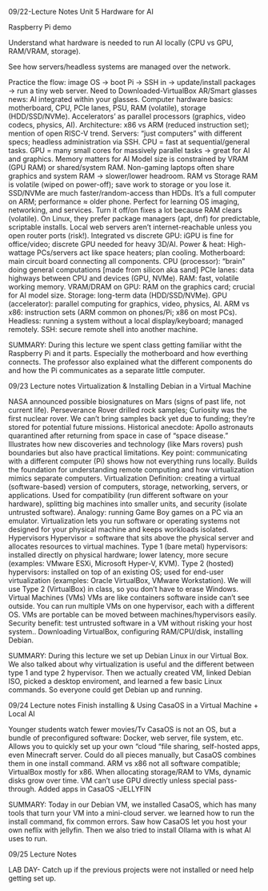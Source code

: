 09/22-Lecture Notes Unit 5
Hardware for AI 

Raspberry Pi demo

Understand what hardware is needed to run AI locally (CPU vs GPU, RAM/VRAM, storage).

See how servers/headless systems are managed over the network.

Practice the flow: image OS → boot Pi → SSH in → update/install packages → run a tiny web server.
Need to Downloaded-VirtualBox 
AR/Smart glasses news: AI integrated within your glasses.
Computer hardware basics: motherboard, CPU, PCIe lanes, PSU, RAM (volatile), storage (HDD/SSD/NVMe).
Accelerators’ as parallel processors (graphics, video codecs, physics, AI).
Architecture: x86 vs ARM (reduced instruction set); mention of open RISC-V trend.
Servers: “just computers” with different specs; headless administration via SSH.
CPU = fast at sequential/general tasks.
GPU = many small cores for massively parallel tasks → great for AI and graphics.
Memory matters for AI
Model size is constrained by VRAM (GPU RAM) or shared/system RAM.
Non-gaming laptops often share graphics and system RAM → slower/lower headroom.
RAM vs Storage
RAM is volatile (wiped on power-off); save work to storage or you lose it.
SSD/NVMe are much faster/random-access than HDDs.
It’s a full computer on ARM; performance ≈ older phone.
Perfect for learning OS imaging, networking, and services.
Turn it off/on fixes a lot because RAM clears (volatile).
On Linux, they prefer package managers (apt, dnf) for predictable, scriptable installs.
Local web servers aren’t internet-reachable unless you open router ports (risk!).
Integrated vs discrete GPU: iGPU is fine for office/video; discrete GPU needed for heavy 3D/AI.
Power & heat: High-wattage PCs/servers act like space heaters; plan cooling.
Motherboard: main circuit board connecting all components.
CPU (processor): “brain” doing general computations [made from silicon aka sand]
PCIe lanes: data highways between CPU and devices (GPU, NVMe).
RAM: fast, volatile working memory.
VRAM/DRAM on GPU: RAM on the graphics card; crucial for AI model size.
Storage: long-term data (HDD/SSD/NVMe).
GPU (accelerator): parallel computing for graphics, video, physics, AI.
ARM vs x86: instruction sets (ARM common on phones/Pi; x86 on most PCs).
Headless: running a system without a local display/keyboard; managed remotely.
SSH: secure remote shell into another machine.

SUMMARY:
During this lecture we spent class getting familiar witht the Raspberry Pi and it parts. Especially
the motherboard and how everthing connects. The professor also explained what the different components do 
and how the Pi communicates as a separate little computer. 


09/23 Lecture notes 
Virtualization & Installing Debian in a Virtual Machine


NASA announced possible biosignatures on Mars (signs of past life, not current life).
Perseverance Rover drilled rock samples; Curiosity was the first nuclear rover.
We can’t bring samples back yet due to funding; they’re stored for potential future missions.
Historical anecdote: Apollo astronauts quarantined after returning from space in case of “space disease.”
Illustrates how new discoveries and technology (like Mars rovers) push boundaries but also have practical limitations.
Key point: communicating with a different computer (Pi) shows how not everything runs locally.
Builds the foundation for understanding remote computing and how virtualization mimics separate computers.
Virtualization
Definition: creating a virtual (software-based) version of computers, storage, networking, servers, or applications.
Used for compatibility (run different software on your hardware), splitting big machines into smaller units, and
security (isolate untrusted software).
Analogy: running Game Boy games on a PC via an emulator.
Virtualization lets you run software or operating systems not designed for your physical machine and keeps workloads isolated.
Hypervisors
Hypervisor = software that sits above the physical server and allocates resources to virtual machines.
Type 1 (bare metal) hypervisors: installed directly on physical hardware; lower latency, more secure 
(examples: VMware ESXi, Microsoft Hyper-V, KVM).
Type 2 (hosted) hypervisors: installed on top of an existing OS; used for end-user virtualization 
(examples: Oracle VirtualBox, VMware Workstation).
We will use Type 2 (VirtualBox) in class, so you don’t have to erase Windows.
Virtual Machines (VMs)
VMs are like containers software inside can’t see outside.
You can run multiple VMs on one hypervisor, each with a different OS.
VMs are portable can be moved between machines/hypervisors easily.
Security benefit: test untrusted software in a VM without risking your host system..
Downloading VirtualBox, configuring RAM/CPU/disk, installing Debian.

SUMMARY:
During this lecture we set up Debian Linux in our Virtual Box. We also talked about why virtualization is useful and 
the different between type 1 and type 2 hypervisor. Then we actually created VM, linked Debian ISO, picked a desktop enviroment, 
and learned a few basic Linux commands. So everyone could get Debian up and running.



09/24 Lecture notes
Finish installing & Using CasaOS in a Virtual Machine + Local AI

Younger students watch fewer movies/Tv
CasaOS is not an OS, but a bundle of preconfigured software: Docker, web server, file system, etc.
Allows you to quickly set up your own “cloud “file sharing, self-hosted apps, even Minecraft server.
Could do all pieces manually, but CasaOS combines them in one install command.
ARM vs x86  not all software compatible; VirtualBox mostly for x86.
When allocating storage/RAM to VMs, dynamic disks grow over time.
VM can’t use GPU directly unless special pass-through.
Added apps in CasaOS -JELLYFIN

SUMMARY:
Today in our Debian VM, we installed CasaOS, which has many tools that turn your VM into a 
mini-cloud server. we learned how to run the install command, fix common errors. Saw how CasaOS
let you host your own neflix with jellyfin. Then we also tried to install Ollama with is what AI uses 
to run.




09/25 Lecture Notes

LAB DAY- Catch up if the previous projects were not installed or need help getting set up.
